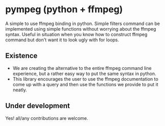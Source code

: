 # pympeg (python + ffmpeg)
A simple to use ffmpeg binding in python. Simple filters command can be implemented using simple functions without worrying about the ffmpeg syntax.
Useful in situation when you know how to construct ffmpeg command but don't want it to look ugly with for loops. 

## Existence
* We are creating the alternative to the entire ffmpeg command line experience, but a rather easy way to put the same syntax in python.
* This library encourages the user to use the ffmpeg documentation to come up with a query and then use the functions we provide to put it neatly.

## Under development
Yes! all/any contributions are welcome.

